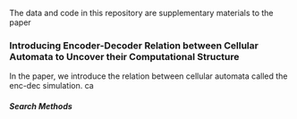 The data and code in this repository are supplementary materials to the paper
### Introducing Encoder-Decoder Relation between Cellular Automata to Uncover their Computational Structure

In the paper, we introduce the relation between cellular automata called the enc-dec simulation. $\mathrm{ca}$

##### Search Methods



